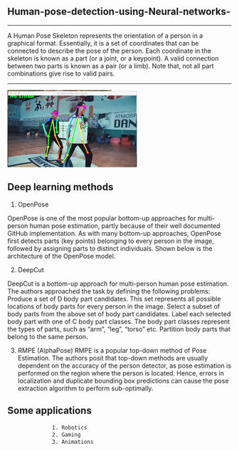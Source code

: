 <h2> Human-pose-detection-using-Neural-networks-</h2>
<hr>
A Human Pose Skeleton represents the orientation of a person in a graphical format. Essentially, it is a set of coordinates that can be connected to describe the pose of the person. Each coordinate in the skeleton is known as a part (or a joint, or a keypoint). A valid connection between two parts is known as a pair (or a limb). Note that, not all part combinations give rise to valid pairs.
<hr>
<img src = '/images/1.jpg'>
<h2> Deep learning methods </h2>

1. OpenPose
 
OpenPose is one of the most popular bottom-up approaches for multi-person human pose estimation, partly because of their well documented GitHub implementation.
As with many bottom-up approaches, OpenPose first detects parts (key points) belonging to every person in the image, followed by assigning parts to distinct individuals. Shown below is the architecture of the OpenPose model.

2. DeepCut
 
DeepCut is a bottom-up approach for multi-person human pose estimation. The authors approached the task by defining the following problems:
Produce a set of D body part candidates. This set represents all possible locations of body parts for every person in the image. Select a subset of body parts from the above set of body part candidates.
Label each selected body part with one of C body part classes. The body part classes represent the types of parts, such as “arm”, “leg”, “torso” etc.
Partition body parts that belong to the same person.

3. RMPE (AlphaPose)
RMPE is a popular top-down method of Pose Estimation. The authors posit that top-down methods are usually dependent on the accuracy of the person detector, as pose estimation is performed on the region where the person is located. Hence, errors in localization and duplicate bounding box predictions can cause the pose extraction algorithm to perform sub-optimally.

<h2> Some applications </h2>

                  1. Robotics
                  2. Gaming 
                  3. Animations 
